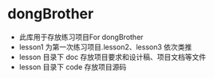 # dongBrother
- 此库用于存放练习项目For dongBrother
- lesson1 为第一次练习项目.lesson2、lesson3 依次类推
- lesson 目录下 doc 存放项目要求和设计稿、项目文档等文件
- lesson 目录下 code 存放项目源码